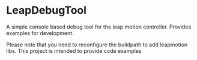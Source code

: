 # LeapDebugTool
A simple console based debug tool for the leap motion controller. Provides examples for development.

Please note that you need to reconfigure the buildpath to add leapmotion libs. This project is intended to provide code examples
